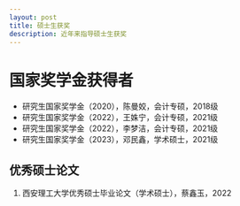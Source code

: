 ```yaml
---
layout: post
title: 硕士生获奖
description: 近年来指导硕士生获奖
---
```



国家奖学金获得者
============
  * 研究生国家奖学金（2020），陈曼姣，会计专硕，2018级
  * 研究生国家奖学金（2022），王姝宁，会计专硕，2021级
  * 研究生国家奖学金（2022），李梦洁，会计专硕，2021级
  * 研究生国家奖学金（2023），邓民鑫，学术硕士，2021级
 


优秀硕士论文
------------


 1. 西安理工大学优秀硕士毕业论文（学术硕士），蔡鑫玉，2022

   
